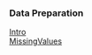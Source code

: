 ### Data Preparation
[Intro](src/IntroToDataScience.py)<br />
[MissingValues](src/MissingValues.py)
